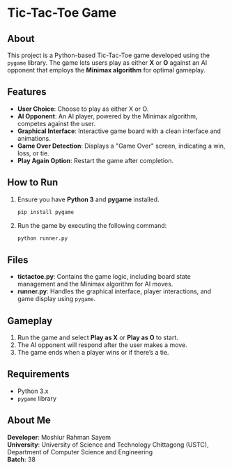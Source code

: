 # Tic-Tac-Toe Game

## About
This project is a Python-based Tic-Tac-Toe game developed using the `pygame` library. The game lets users play as either **X** or **O** against an AI opponent that employs the **Minimax algorithm** for optimal gameplay.

## Features
- **User Choice**: Choose to play as either X or O.
- **AI Opponent**: An AI player, powered by the Minimax algorithm, competes against the user.
- **Graphical Interface**: Interactive game board with a clean interface and animations.
- **Game Over Detection**: Displays a "Game Over" screen, indicating a win, loss, or tie.
- **Play Again Option**: Restart the game after completion.

## How to Run
1. Ensure you have **Python 3** and **pygame** installed.
   ```bash
   pip install pygame
   ```
2. Run the game by executing the following command:
   ```bash
   python runner.py
   ```

## Files
- **tictactoe.py**: Contains the game logic, including board state management and the Minimax algorithm for AI moves.
- **runner.py**: Handles the graphical interface, player interactions, and game display using `pygame`.

## Gameplay
1. Run the game and select **Play as X** or **Play as O** to start.
2. The AI opponent will respond after the user makes a move.
3. The game ends when a player wins or if there’s a tie.

## Requirements
- Python 3.x
- `pygame` library

## About Me
**Developer**: Moshiur Rahman Sayem  
**University**: University of Science and Technology Chittagong (USTC), Department of Computer Science and Engineering  
**Batch**: 38  
